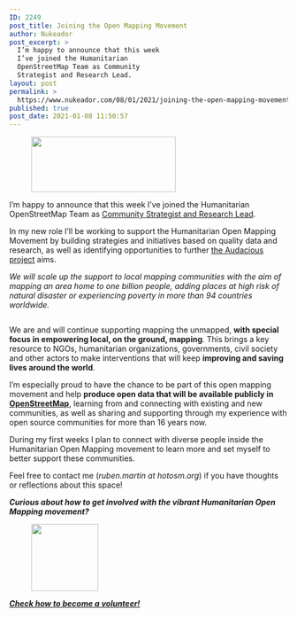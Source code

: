 ```yaml
---
ID: 2249
post_title: Joining the Open Mapping Movement
author: Nukeador
post_excerpt: >
  I’m happy to announce that this week
  I’ve joined the Humanitarian
  OpenStreetMap Team as Community
  Strategist and Research Lead.
layout: post
permalink: >
  https://www.nukeador.com/08/01/2021/joining-the-open-mapping-movement/
published: true
post_date: 2021-01-08 11:50:57
---
```

<!-- wp:paragraph {"align":"center"} -->
<p class="has-text-align-center"></p>
<!-- /wp:paragraph -->

<!-- wp:image {"align":"center","id":2260,"width":261,"height":100,"sizeSlug":"large","linkDestination":"none"} -->
<div class="wp-block-image"><figure class="aligncenter size-large is-resized"><img src="https://www.nukeador.com/wp-content/uploads/2021/01/hotosm.png" alt="" class="wp-image-2260" width="261" height="100"/></figure></div>
<!-- /wp:image -->

<!-- wp:paragraph -->
<p>I’m happy to announce that this week I’ve joined the Humanitarian OpenStreetMap Team as <a href="https://www.hotosm.org/people/ruben-martin/">Community Strategist and Research Lead</a>.</p>
<!-- /wp:paragraph -->

<!-- wp:paragraph -->
<p>In my new role I’ll be working to support the Humanitarian Open Mapping Movement by building strategies and initiatives based on quality data and research, as well as identifying opportunities to further <a href="https://www.hotosm.org/projects/audacious/">the Audacious project</a> aims.</p>
<!-- /wp:paragraph -->

<!-- wp:paragraph {"align":"right"} -->
<p class="has-text-align-right"><em>We will scale up the support to local mapping communities with the aim of mapping an area home to one billion people, adding places at high risk of natural disaster or experiencing poverty in more than 94 countries worldwide.</em></p>
<!-- /wp:paragraph -->

<!-- wp:paragraph {"align":"center"} -->
<p class="has-text-align-center"></p>
<!-- /wp:paragraph -->

<!-- wp:image {"align":"center","id":2261,"sizeSlug":"large","linkDestination":"none"} -->
<div class="wp-block-image"><figure class="aligncenter size-large"><img src="https://www.nukeador.com/wp-content/uploads/2021/01/disaster-response-1024x535.png" alt="" class="wp-image-2261"/></figure></div>
<!-- /wp:image -->

<!-- wp:paragraph -->
<p>We are and will continue supporting mapping the unmapped, <strong>with special focus in empowering local, on the ground, mapping</strong>. This brings a key resource to NGOs, humanitarian organizations, governments, civil society and other actors to make interventions that will keep <strong>improving and saving lives around the world</strong>.</p>
<!-- /wp:paragraph -->

<!-- wp:paragraph -->
<p>I’m especially proud to have the chance to be part of this open mapping movement and help <strong>produce open data that will be available publicly in <a href="https://www.openstreetmap.org/">OpenStreetMap</a></strong>, learning from and connecting with existing and new communities, as well as sharing and supporting through my experience with open source communities for more than 16 years now.&nbsp;</p>
<!-- /wp:paragraph -->

<!-- wp:paragraph -->
<p>During my first weeks I plan to connect with diverse people inside the Humanitarian Open Mapping movement to learn more and set myself to better support these communities.</p>
<!-- /wp:paragraph -->

<!-- wp:paragraph -->
<p>Feel free to contact me (<em>ruben.martin at hotosm.org</em>) if you have thoughts or reflections about this space!</p>
<!-- /wp:paragraph -->

<!-- wp:paragraph {"align":"center"} -->
<p class="has-text-align-center"><em><strong>Curious about how to get involved with the vibrant Humanitarian Open Mapping movement?</strong></em></p>
<!-- /wp:paragraph -->

<!-- wp:image {"align":"center","id":2250,"width":121,"height":121,"sizeSlug":"large","linkDestination":"media"} -->
<div class="wp-block-image"><figure class="aligncenter size-large is-resized"><a href="https://www.hotosm.org/volunteer-opportunities/volunteer-mappers/"><img src="https://www.nukeador.com/wp-content/uploads/2021/01/osm.png" alt="" class="wp-image-2250" width="121" height="121"/></a></figure></div>
<!-- /wp:image -->

<!-- wp:paragraph {"align":"center"} -->
<p class="has-text-align-center"><a href="https://www.hotosm.org/volunteer-opportunities/volunteer-mappers/"><strong><em>Check how to become a volunteer!</em></strong></a></p>
<!-- /wp:paragraph -->